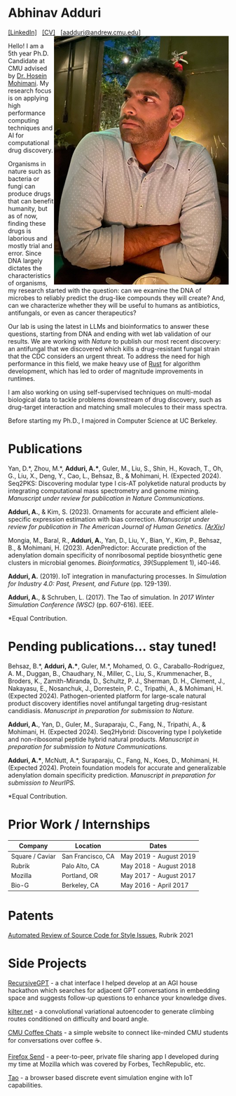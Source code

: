 # Abhinav Adduri
[\[LinkedIn\]](https://www.linkedin.com/in/abhinadduri/) &nbsp; [\[CV\]](https://raw.githubusercontent.com/abhinadduri/abhinadduri.github.io/main/assets/Abhinav_CV.pdf) &nbsp; [\[aadduri@andrew.cmu.edu\]](mailto:aadduri@andrew.cmu.edu) 
<img src="assets/images/abhinav-portrait.jpg" align="right" alt="Abhinav Adduri"/>

Hello! I am a 5th year Ph.D. Candidate at CMU advised by [Dr. Hosein Mohimani](http://mohimanilab.cbd.cmu.edu/). My research focus is on applying high performance computing techniques and AI for computational drug discovery.

Organisms in nature such as bacteria or fungi can produce drugs that can benefit humanity, but as of now, finding these drugs is laborious and mostly trial and error. Since DNA largely dictates the characteristics of organisms, my research started with the question: can we examine the DNA of microbes to reliably predict the drug-like compounds they will create? And, can we characterize whether they will be useful to humans as antibiotics, antifungals, or even as cancer therapeutics? 

Our lab is using the latest in LLMs and bioinformatics to answer these questions, starting from DNA and ending with wet lab validation of our results. We are working with *Nature* to publish our most recent discovery: an antifungal that we discovered which kills a drug-resistant 
fungal strain that the CDC considers an urgent threat. To address the need for high performance in this field, we make heavy use of [Rust](https://www.rust-lang.org) for algorithm development, which has led to order of magnitude improvements in runtimes.

I am also working on using self-supervised techniques on multi-modal biological data to tackle problems downstream of drug discovery, such as drug-target interaction and matching small molecules to their mass spectra.

Before starting my Ph.D., I majored in Computer Science at UC Berkeley.

# Publications
Yan, D.\*, Zhou, M.\*, **Adduri, A.\***, Guler, M., Liu, S., Shin, H., Kovach, T., Oh, G., Liu, X., Deng, Y., Cao, L., Behsaz, B., & Mohimani, H. (Expected 2024). Seq2PKS: Discovering modular type I cis-AT polyketide natural products by integrating computational mass spectrometry and genome mining. *Manuscript under review for publication in Nature Communications.*

**Adduri, A.**, & Kim, S. (2023). Ornaments for accurate and efficient allele-specific expression estimation with bias correction. *Manuscript under review for publication in The American Journal of Human Genetics. [[ArXiv](https://www.biorxiv.org/content/10.1101/2023.10.25.564046v1.full)]*

Mongia, M., Baral, R., **Adduri, A.**, Yan, D., Liu, Y., Bian, Y., Kim, P., Behsaz, B., & Mohimani, H. (2023). AdenPredictor: Accurate prediction of the adenylation domain specificity of nonribosomal peptide biosynthetic gene clusters in microbial genomes. *Bioinformatics, 39*(Supplement 1), i40-i46.

**Adduri, A.** (2019). IoT integration in manufacturing processes. In *Simulation for Industry 4.0: Past, Present, and Future* (pp. 129-139).

**Adduri, A.**, & Schruben, L. (2017). The Tao of simulation. In *2017 Winter Simulation Conference (WSC)* (pp. 607-616). IEEE.

*Equal Contribution.

# Pending publications... stay tuned!

Behsaz, B.\*, **Adduri, A.\***, Guler, M.\*, Mohamed, O. G., Caraballo-Rodríguez, A. M., Duggan, B., Chaudhary, N., Miller, C., Liu, S., Krummenacher, B., Broders, K., Zamith-Miranda, D., Schultz, P. J., Sherman, D. H., Clement, J., Nakayasu, E., Nosanchuk, J., Dorrestein, P. C., Tripathi, A., & Mohimani, H. (Expected 2024). Pathogen-oriented platform for large-scale natural product discovery identifies novel antifungal targeting drug-resistant candidiasis. *Manuscript in preparation for submission to Nature.*

**Adduri, A.**, Yan, D., Guler, M., Suraparaju, C., Fang, N., Tripathi, A., & Mohimani, H. (Expected 2024). Seq2Hybrid: Discovering type I polyketide and non-ribosomal peptide hybrid natural products. *Manuscript in preparation for submission to Nature Communications.*

**Adduri, A.\***, McNutt, A.\*, Suraparaju, C., Fang, N., Koes, D., Mohimani, H. (Expected 2024). Protein foundation models for accurate and generalizable adenylation domain specificity prediction. *Manuscript in preparation for submission to NeurIPS.*

*Equal Contribution.

# Prior Work / Internships

|     Company      |       Location       |           Dates           |
|------------------|----------------------|---------------------------|
| Square / Caviar  | San Francisco, CA    | May 2019 - August 2019    |
| Rubrik           | Palo Alto, CA        | May 2018 - August 2018    |
| Mozilla          | Portland, OR         | May 2017 - August 2017    |
| Bio-G            | Berkeley, CA         | May 2016 - April 2017     |

# Patents

[Automated Review of Source Code for Style Issues](https://patents.justia.com/patent/11294792), Rubrik 2021

# Side Projects
[RecursiveGPT](https://github.com/james-julius/recursive-gpt) - a chat interface I helped develop at an AGI house hackathon which searches for adjacent GPT conversations in embedding space and suggests follow-up questions to enhance your knowledge dives.

[kilter.net](https://github.com/mdayao/kilter.net) - a convolutional variational autoencoder to generate climbing routes conditioned on difficulty and board angle.

[CMU Coffee Chats](https://github.com/scs-phd-deans-committee/coffee-chats-website) - a simple website to connect like-minded CMU students for conversations over coffee ☕.

[Firefox Send](https://github.com/mozilla/send) - a peer-to-peer, private file sharing app I developed during my time at Mozilla which was covered by Forbes, TechRepublic, etc.

[Tao](https://github.com/abhinadduri/tao) - a browser based discrete event simulation engine with IoT capabilities.

